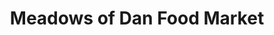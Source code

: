 ---
title: "Meadows of Dan Food Market"
url: /meadows-of-dan/meadows-of-dan-food-market/
shop: convenience
---